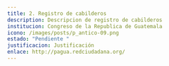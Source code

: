 ```yaml
---
title: 2. Registro de cabilderos
description: Descripcion de registro de cabilderos
institucion: Congreso de la Republica de Guatemala
icono: /images/posts/p_antico-09.png
estado: "Pendiente "
justificacion: Justificación
enlace: http://pagua.redciudadana.org/
---
```

